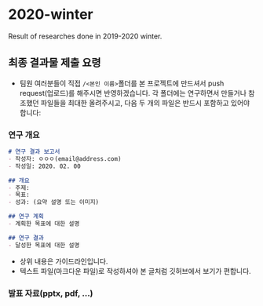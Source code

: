 # 2020-winter
Result of researches done in 2019-2020 winter.

## 최종 결과물 제출 요령
- 팀원 여러분들이 직접 `/<본인 이름>`폴더를 본 프로젝트에 만드셔서 push request(업로드)를 해주시면 반영하겠습니다. 각 폴더에는 연구하면서 만들거나 참조했던 파일들을 최대한 올려주시고, 다음 두 개의 파일은 반드시 포함하고 있어야 합니다:

### 연구 개요
  ```markdown
  # 연구 결과 보고서
  - 작성자: ㅇㅇㅇ(email@address.com)
  - 작성일: 2020. 02. 00

  ## 개요
  - 주제:
  - 목표:
  - 성과: (요약 설명 또는 이미지)

  ## 연구 계획
  - 계획한 목표에 대한 설명

  ## 연구 결과
  - 달성한 목표에 대한 설명
  ```
  - 상위 내용은 가이드라인입니다.
  - 텍스트 파일(마크다운 파일)로 작성하셔야 본 글처럼 깃허브에서 보기가 편합니다.

### 발표 자료(pptx, pdf, ...)
